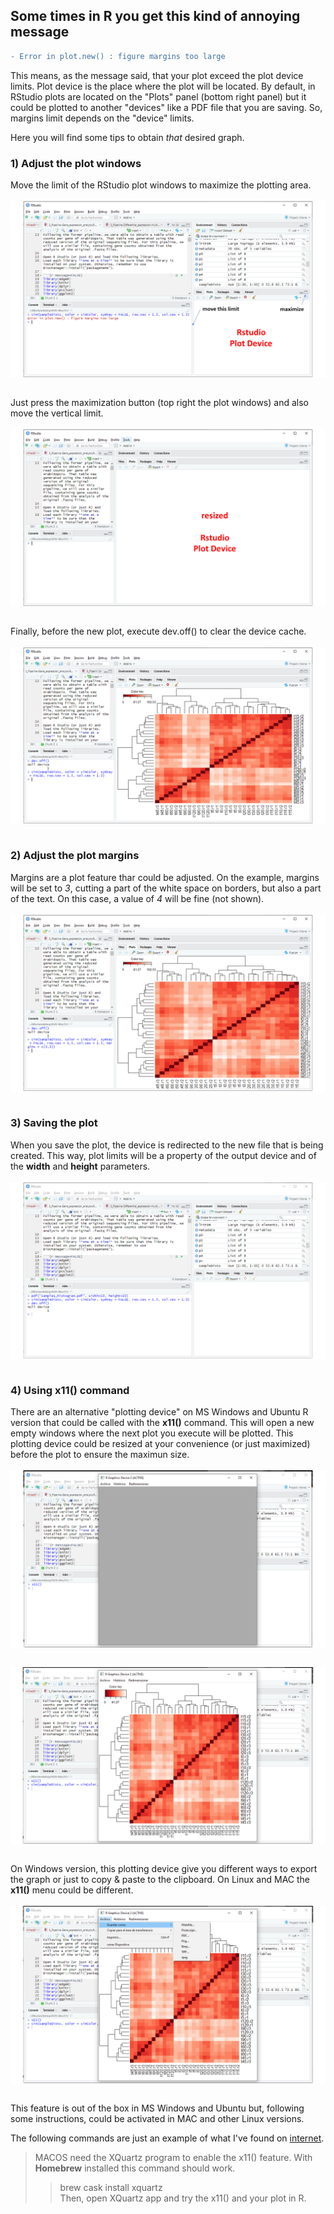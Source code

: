 ## Some times in R you get this kind of annoying message 

```diff
- Error in plot.new() : figure margins too large
```

This means, as the message said, that your plot exceed the plot device limits.
Plot device is the place where the plot will be located. By default, in RStudio plots are located on the "Plots" panel (bottom right panel) but it could be plotted to another "devices" like a PDF file that you are saving. So, margins limit depends on the "device" limits.

Here you will find some tips to obtain *that* desired graph.

### 1) Adjust the plot windows
Move the limit of the RStudio plot windows to maximize the plotting area.
\
\
<img align="left" src="images\R-margins_too_large_problem\fig1.PNG">
<p>&nbsp;<br></p>

Just press the maximization button (top right the plot windows) and also move the vertical limit.
\
\
<img align="left" src="images\R-margins_too_large_problem\fig2.PNG">
<p>&nbsp;<br></p>

Finally, before the new plot, execute dev.off() to clear the device cache.
\
\
<img align="left" src="images\R-margins_too_large_problem\fig3.PNG">
<p>&nbsp;<br></p>

### 2) Adjust the plot margins
Margins are a plot feature thar could be adjusted. On the example, margins will be set to *3*, cutting a part of the white space on borders, but also a part of the text. On this case, a value of *4* will be fine (not shown).
\
\
<img align="left" src="images\R-margins_too_large_problem\fig4.PNG">
<p>&nbsp;<br></p>

### 3) Saving the plot
When you save the plot, the device is redirected to the new file that is being created. This way, plot limits will be a property of the output device and of the **width** and **height** parameters.
\
\
<img align="left" src="images\R-margins_too_large_problem\fig5.PNG">
<p>&nbsp;<br></p>

### 4) Using x11() command
There are an alternative "plotting device" on MS Windows and Ubuntu R version that could be called with the **x11()** command. This will open a new empty windows where the next plot you execute will be plotted. This plotting device could be resized at your convenience (or just maximized) before the plot to ensure the maximun size.
\
\
<img align="left" src="images\R-margins_too_large_problem\fig6.PNG">
<p>&nbsp;<br></p>

<img align="left" src="images\R-margins_too_large_problem\fig7.PNG">
<p>&nbsp;<br></p>

On Windows version, this plotting device give you different ways to export the graph or just to copy & paste to the clipboard. On Linux and MAC the **x11()** menu could be different.
\
\
<img align="left" src="images\R-margins_too_large_problem\fig8.PNG">
<p>&nbsp;<br></p>

This feature is out of the box in MS Windows and Ubuntu but, following some instructions, could be activated in MAC and other Linux versions.

The following commands are just an example of what I've found on [internet](http://macappstore.org/xquartz/).
> MACOS need the XQuartz program to enable the x11() feature. With **Homebrew** installed this command should work. 
>> brew cask install xquartz  
> Then, open XQuartz app and try the x11() and your plot in R.


